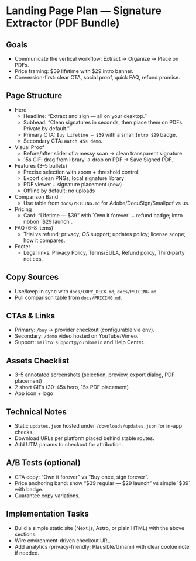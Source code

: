 # Landing Page Plan — Signature Extractor (PDF Bundle)

## Goals
- Communicate the vertical workflow: Extract → Organize → Place on PDFs.
- Price framing: $39 lifetime with $29 intro banner.
- Conversion-first: clear CTA, social proof, quick FAQ, refund promise.

## Page Structure
- Hero
  - Headline: “Extract and sign — all on your desktop.”
  - Subhead: “Clean signatures in seconds, then place them on PDFs. Private by default.”
  - Primary CTA: `Buy Lifetime — $39` with a small `Intro $29` badge.
  - Secondary CTA: `Watch 45s demo`.
- Visual Proof
  - Before/after slider of a messy scan → clean transparent signature.
  - 15s GIF: drag from library → drop on PDF → Save Signed PDF.
- Features (3–5 bullets)
  - Precise selection with zoom + threshold control
  - Export clean PNGs; local signature library
  - PDF viewer + signature placement (new)
  - Offline by default; no uploads
- Comparison Band
  - Use table from `docs/PRICING.md` for Adobe/DocuSign/Smallpdf vs us.
- Pricing
  - Card: “Lifetime — $39” with `Own it forever` + refund badge; intro ribbon `$29 launch`.
- FAQ (6–8 items)
  - Trial vs refund; privacy; OS support; updates policy; license scope; how it compares.
- Footer
  - Legal links: Privacy Policy, Terms/EULA, Refund policy, Third‑party notices.

## Copy Sources
- Use/keep in sync with `docs/COPY_DECK.md`, `docs/PRICING.md`.
- Pull comparison table from `docs/PRICING.md`.

## CTAs & Links
- Primary: `/buy` → provider checkout (configurable via env).
- Secondary: `/demo` video hosted on YouTube/Vimeo.
- Support: `mailto:support@yourdomain` and Help Center.

## Assets Checklist
- 3–5 annotated screenshots (selection, preview, export dialog, PDF placement)
- 2 short GIFs (30–45s hero, 15s PDF placement)
- App icon + logo

## Technical Notes
- Static `updates.json` hosted under `/downloads/updates.json` for in-app checks.
- Download URLs per platform placed behind stable routes.
- Add UTM params to checkout for attribution.

## A/B Tests (optional)
- CTA copy: “Own it forever” vs “Buy once, sign forever”.
- Price anchoring band: show “$39 regular — $29 launch” vs simple `$39` with badge.
- Guarantee copy variations.

## Implementation Tasks
- Build a simple static site (Next.js, Astro, or plain HTML) with the above sections.
- Wire environment-driven checkout URL.
- Add analytics (privacy-friendly; Plausible/Umami) with clear cookie note if needed.

